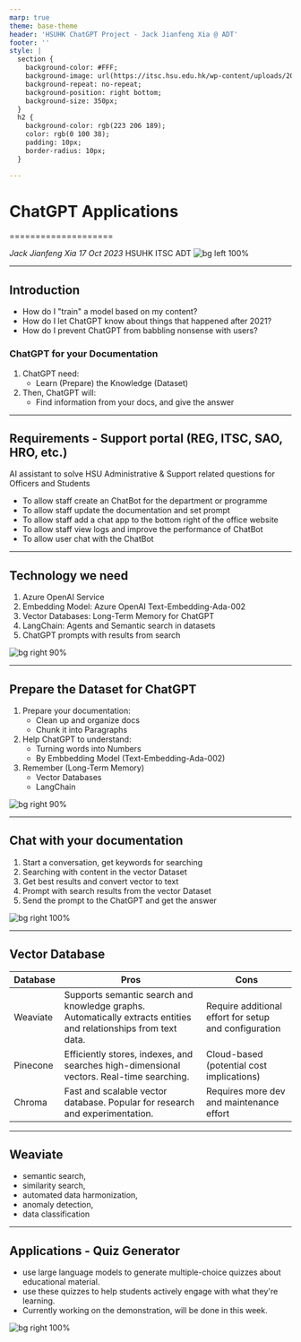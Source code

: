 ```yaml
---
marp: true
theme: base-theme
header: 'HSUHK ChatGPT Project - Jack Jianfeng Xia @ ADT'
footer: ''
style: |
  section {
    background-color: #FFF;
    background-image: url(https://itsc.hsu.edu.hk/wp-content/uploads/2018/11/INFORMATION-TECHNOLOGY-SERVICES-CENTRE_HSU.png);
    background-repeat: no-repeat;
    background-position: right bottom;
    background-size: 350px;
  }
  h2 {
    background-color: rgb(223 206 189);
    color: rgb(0 100 38);
    padding: 10px;
    border-radius: 10px;
  }

---
```


# ChatGPT Applications

====================

*Jack Jianfeng Xia*
*17 Oct 2023*
HSUHK ITSC ADT
![bg left 100%](./docBotAI.png)

---



## Introduction

- How do I "train" a model based on my content?
- How do I let ChatGPT know about things that happened after 2021?
- How do I prevent ChatGPT from babbling nonsense with users?

### ChatGPT for your Documentation
1. ChatGPT need: 
   - Learn (Prepare) the Knowledge (Dataset) 
2. Then, ChatGPT will: 
   - Find information from your docs, and give the answer

---

## Requirements - Support portal (REG, ITSC, SAO, HRO, etc.)

AI assistant to solve HSU Administrative & Support related questions for Officers and Students
- To allow staff create an ChatBot for the department or programme
- To allow staff update the documentation and set prompt
- To allow staff add a chat app to the bottom right of the office website
- To allow staff view logs and improve the performance of ChatBot
- To allow user chat with the ChatBot

---

## Technology we need
1. Azure OpenAI Service
2. Embedding Model: Azure OpenAI Text-Embedding-Ada-002
3. Vector Databases: Long-Term Memory for ChatGPT
4. LangChain: Agents and Semantic search in datasets
5. ChatGPT prompts with results from search

![bg right 90%](./doc2chatGPT.png)

---

## Prepare the Dataset for ChatGPT
1. Prepare your documentation: 
   - Clean up and organize docs 
   - Chunk it into Paragraphs
2. Help ChatGPT to understand:
   - Turning words into Numbers
   - By Embbedding Model (Text-Embedding-Ada-002)
3. Remember (Long-Term Memory)
   - Vector Databases
   - LangChain

![bg right 90%](./DataSet.png)

---

## Chat with your documentation

1. Start a conversation, get keywords for searching
2. Searching with content in the vector Dataset 
3. Get best results and convert vector to text
4. Prompt with search results from the vector Dataset
5. Send the prompt to the ChatGPT and get the answer

![bg right 100%](./embeddingWorkflow.png)

---

## Vector Database 

|Database|Pros|Cons|
|---|---|---|
|Weaviate|Supports semantic search and knowledge graphs. Automatically extracts entities and relationships from text data.|Require additional effort for setup and configuration|
|Pinecone|Efficiently stores, indexes, and searches high-dimensional vectors. Real-time searching. |Cloud-based (potential cost implications)|
|Chroma|Fast and scalable vector database. Popular for research and experimentation.|Requires more dev and maintenance effort|
---

## Weaviate 

  - semantic search,
  - similarity search,
  - automated data harmonization,
  - anomaly detection,
  - data classification


---

## Applications - Quiz Generator

- use large language models to generate multiple-choice quizzes about educational material. 
- use these quizzes to help students actively engage with what they're learning. 
- Currently working on the demonstration, will be done in this week.

![bg right 100%](./AI_Quiz.png)
